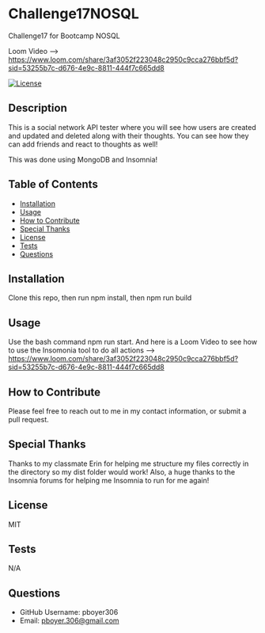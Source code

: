# Challenge17NOSQL
Challenge17 for Bootcamp NOSQL

Loom Video --> https://www.loom.com/share/3af3052f223048c2950c9cca276bbf5d?sid=53255b7c-d676-4e9c-8811-444f7c665dd8

[![License](https://img.shields.io/badge/License-MIT-blue.svg)](https://opensource.org/licenses/MIT)
## Description

This is a social network API tester where you will see how users are created and updated and deleted along with their thoughts. You can see how they can add friends and react to thoughts as well!

This was done using MongoDB and Insomnia!

## Table of Contents

- [Installation](#installation)
- [Usage](#usage)
- [How to Contribute](#how-to-contribute)
- [Special Thanks](#special-thanks)
- [License](#license)
- [Tests](#tests)
- [Questions](#questions)

## Installation

Clone this repo, then run npm install, then npm run build

## Usage

Use the bash command npm run start. And here is a Loom Video to see how to use the Insomonia tool to do all actions --> https://www.loom.com/share/3af3052f223048c2950c9cca276bbf5d?sid=53255b7c-d676-4e9c-8811-444f7c665dd8

## How to Contribute

Please feel free to reach out to me in my contact information, or submit a pull request.

## Special Thanks
Thanks to my classmate Erin for helping me structure my files correctly in the directory so my dist folder would work! Also, a huge thanks to the Insomnia forums for helping me Insomnia to run for me again!

## License

MIT

## Tests

N/A

## Questions

- GitHub Username: pboyer306
- Email: pboyer.306@gmail.com
